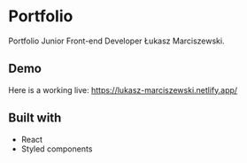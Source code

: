 # Portfolio

Portfolio Junior Front-end Developer Łukasz Marciszewski.

## Demo

Here is a working live: https://lukasz-marciszewski.netlify.app/

## Built with

- React
- Styled components
